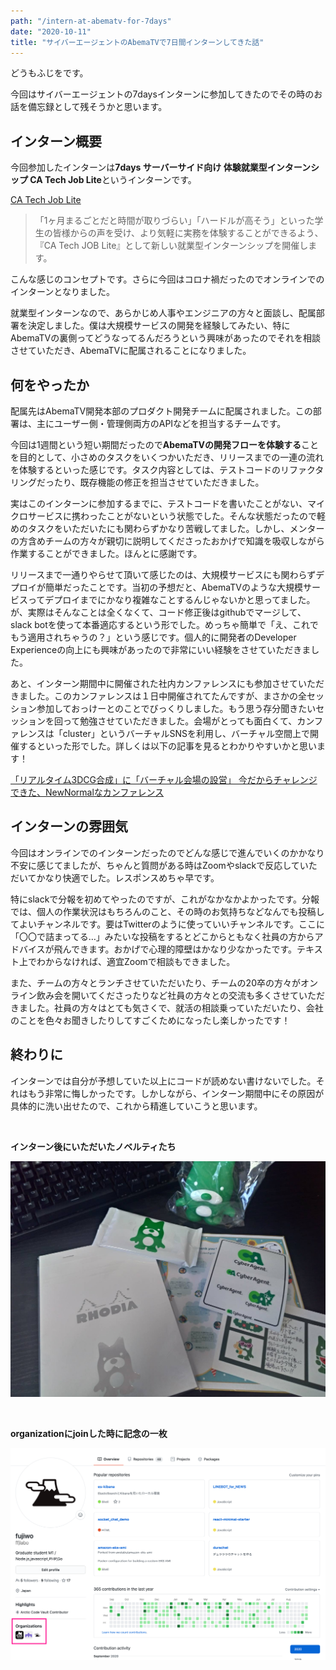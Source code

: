 ```yaml
---
path: "/intern-at-abematv-for-7days"
date: "2020-10-11"
title: "サイバーエージェントのAbemaTVで7日間インターンしてきた話"
---
```

どうもふじをです。

今回はサイバーエージェントの7daysインターンに参加してきたのでその時のお話を備忘録として残そうかと思います。



## インターン概要

今回参加したインターンは**7days サーバーサイド向け 体験就業型インターンシップ CA Tech Job Lite**というインターンです。

[CA Tech Job Lite](https://www.cyberagent.co.jp/careers/students/event/detail/id=24424)

> 「1ヶ月まるごとだと時間が取りづらい」「ハードルが高そう」といった学生の皆様からの声を受け、より気軽に実務を体験することができるよう、『CA Tech JOB Lite』として新しい就業型インターンシップを開催します。

こんな感じのコンセプトです。さらに今回はコロナ禍だったのでオンラインでのインターンとなりました。

就業型インターンなので、あらかじめ人事やエンジニアの方々と面談し、配属部署を決定しました。僕は大規模サービスの開発を経験してみたい、特にAbemaTVの裏側ってどうなってるんだろうという興味があったのでそれを相談させていただき、AbemaTVに配属されることになりました。



## 何をやったか

配属先はAbemaTV開発本部のプロダクト開発チームに配属されました。この部署は、主にユーザー側・管理側両方のAPIなどを担当するチームです。

今回は1週間という短い期間だったので**AbemaTVの開発フローを体験する**ことを目的として、小さめのタスクをいくつかいただき、リリースまでの一連の流れを体験するといった感じです。タスク内容としては、テストコードのリファクタリングだったり、既存機能の修正を担当させていただきました。

実はこのインターンに参加するまでに、テストコードを書いたことがない、マイクロサービスに携わったことがないという状態でした。そんな状態だったので軽めのタスクをいただいたにも関わらずかなり苦戦してました。しかし、メンターの方含めチームの方々が親切に説明してくださったおかげで知識を吸収しながら作業することができました。ほんとに感謝です。

リリースまで一通りやらせて頂いて感じたのは、大規模サービスにも関わらずデプロイが簡単だったことです。当初の予想だと、AbemaTVのような大規模サービスってデプロイまでにかなり複雑なことするんじゃないかと思ってました。が、実際はそんなことは全くなくて、コード修正後はgithubでマージして、slack botを使って本番適応するという形でした。めっちゃ簡単で「え、これでもう適用されちゃうの？」という感じです。個人的に開発者のDeveloper Experienceの向上にも興味があったので非常にいい経験をさせていただきました。

あと、インターン期間中に開催された社内カンファレンスにも参加させていただきました。このカンファレンスは１日中開催されてたんですが、まさかの全セッション参加しておっけーとのことでびっくりしました。もう思う存分聞きたいセッションを回って勉強させていただきました。会場がとっても面白くて、カンファレンスは「cluster」というバーチャルSNSを利用し、バーチャル空間上で開催するといった形でした。詳しくは以下の記事を見るとわかりやすいかと思います！

[「リアルタイム3DCG合成」に「バーチャル会場の設営」 今だからチャレンジできた、NewNormalなカンファレンス](https://www.cyberagent.co.jp/way/features/list/detail/id=25194)



## インターンの雰囲気

今回はオンラインでのインターンだったのでどんな感じで進んでいくのかかなり不安に感じてましたが、ちゃんと質問がある時はZoomやslackで反応していただいてかなり快適でした。レスポンスめちゃ早です。

特にslackで分報を初めてやったのですが、これがなかなかよかったです。分報では、個人の作業状況はもちろんのこと、その時のお気持ちなどなんでも投稿してよいチャンネルです。要はTwitterのように使っていいチャンネルです。ここに「〇〇で詰まってる…」みたいな投稿をするとどこからともなく社員の方からアドバイスが飛んできます。おかげで心理的障壁はかなり少なかったです。テキスト上でわからなければ、適宜Zoomで相談もできました。

また、チームの方々とランチさせていただいたり、チームの20卒の方々がオンライン飲み会を開いてくださったりなど社員の方々との交流も多くさせていただきました。社員の方々はとても気さくで、就活の相談乗っていただいたり、会社のことを色々お聞きしたりしてすごくためになったし楽しかったです！

## 終わりに

インターンでは自分が予想していた以上にコードが読めない書けないでした。それはもう非常に悔しかったです。しかしながら、インターン期間中にその原因が具体的に洗い出せたので、これから精進していこうと思います。

​        

**インターン後にいただいたノベルティたち**

![ノベルティたち](../../images/ca-nobelty.jpg)



​        

**organizationにjoinした時に記念の一枚**

![github画面](../../images/fujiwo_github.png)

